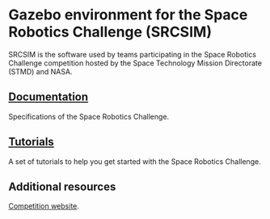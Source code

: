 # Gazebo environment for the Space Robotics Challenge (SRCSIM)

SRCSIM is the software used by teams participating in the Space Robotics
Challenge competition hosted by the Space Technology Mission Directorate (STMD)
and NASA.

## [Documentation](https://bitbucket.org/osrf/srcsim/wiki/documentation)
Specifications of the Space Robotics Challenge.

## [Tutorials](https://bitbucket.org/osrf/srcsim/wiki/tutorials)
A set of tutorials to help you get started with the Space Robotics Challenge.

## Additional resources
[Competition website](https://www.nasa.gov/directorates/spacetech/centennial_challenges/space_robotics/index.html).